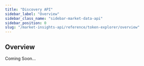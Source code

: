 ```yaml
---
title: "Discovery API"
sidebar_label: "Overview"
sidebar_class_name: "sidebar-market-data-api"
sidebar_position: 0
slug: "/market-insights-api/reference/token-explorer/overview"
---
```


## Overview

Coming Soon...
